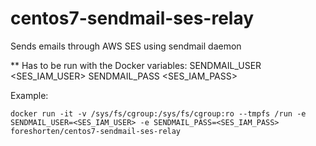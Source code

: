 # centos7-sendmail-ses-relay
Sends emails through AWS SES using sendmail daemon 




** Has to be run with the Docker variables:
SENDMAIL_USER <SES_IAM_USER>
SENDMAIL_PASS <SES_IAM_PASS>

Example:
```
docker run -it -v /sys/fs/cgroup:/sys/fs/cgroup:ro --tmpfs /run -e SENDMAIL_USER=<SES_IAM_USER> -e SENDMAIL_PASS=<SES_IAM_PASS> foreshorten/centos7-sendmail-ses-relay